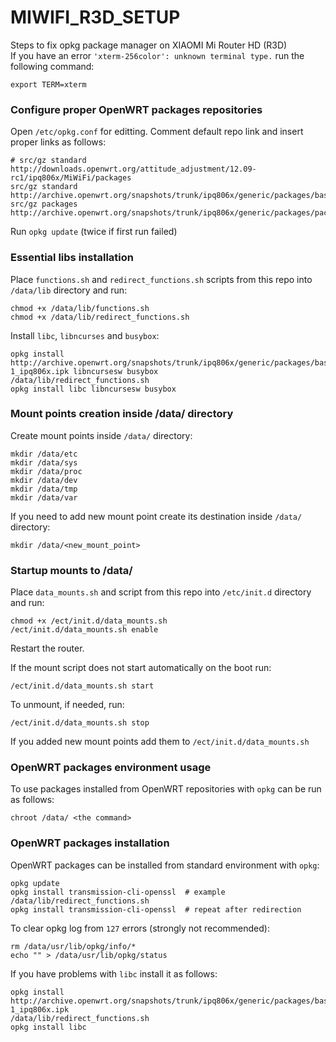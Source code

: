 # MIWIFI_R3D_SETUP
Steps to fix opkg package manager on XIAOMI Mi Router HD (R3D)  
If you have an error ```'xterm-256color': unknown terminal type.``` run the following command:
```
export TERM=xterm
```
### Configure proper OpenWRT packages repositories
Open ```/etc/opkg.conf``` for editting. Comment default repo link and insert proper links as follows:
```
# src/gz standard http://downloads.openwrt.org/attitude_adjustment/12.09-rc1/ipq806x/MiWiFi/packages
src/gz standard http://archive.openwrt.org/snapshots/trunk/ipq806x/generic/packages/base
src/gz packages http://archive.openwrt.org/snapshots/trunk/ipq806x/generic/packages/packages
```
Run ```opkg update``` (twice if first run failed)
### Essential libs installation
Place ```functions.sh``` and ```redirect_functions.sh``` scripts from this repo into ```/data/lib``` directory and run:
```
chmod +x /data/lib/functions.sh
chmod +x /data/lib/redirect_functions.sh
```
Install ```libc```, ```libncurses``` and ```busybox```:
```
opkg install http://archive.openwrt.org/snapshots/trunk/ipq806x/generic/packages/base/libc_1.1.16-1_ipq806x.ipk libncursesw busybox
/data/lib/redirect_functions.sh
opkg install libc libncursesw busybox
```
### Mount points creation inside /data/ directory
Create mount points inside ```/data/``` directory:
```
mkdir /data/etc
mkdir /data/sys
mkdir /data/proc
mkdir /data/dev
mkdir /data/tmp
mkdir /data/var
```
If you need to add new mount point create its destination inside ```/data/``` directory:
```
mkdir /data/<new_mount_point>
```
### Startup mounts to /data/
Place ```data_mounts.sh``` and script from this repo into ```/etc/init.d``` directory and run:
```
chmod +x /ect/init.d/data_mounts.sh
/ect/init.d/data_mounts.sh enable
```
Restart the router.

If the mount script does not start automatically on the boot run:
```
/ect/init.d/data_mounts.sh start
```
To unmount, if needed, run:
```
/ect/init.d/data_mounts.sh stop
```
If you added new mount points add them to ```/ect/init.d/data_mounts.sh```
### OpenWRT packages environment usage
To use packages installed from OpenWRT repositories with ```opkg``` can be run as follows:
```
chroot /data/ <the command>
```
### OpenWRT packages installation
OpenWRT packages can be installed from standard environment with ```opkg```:
```
opkg update
opkg install transmission-cli-openssl  # example
/data/lib/redirect_functions.sh
opkg install transmission-cli-openssl  # repeat after redirection
```
To clear opkg log from ```127``` errors (strongly not recommended):
```
rm /data/usr/lib/opkg/info/*
echo "" > /data/usr/lib/opkg/status
```
If you have problems with ```libc``` install it as follows:
```
opkg install http://archive.openwrt.org/snapshots/trunk/ipq806x/generic/packages/base/libc_1.1.16-1_ipq806x.ipk
/data/lib/redirect_functions.sh
opkg install libc
```
